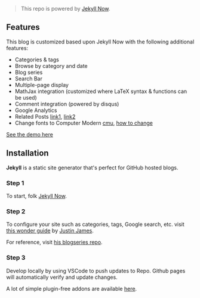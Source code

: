 > This repo is powered by [Jekyll Now](https://github.com/barryclark/jekyll-now).

## Features

This blog is customized based upon Jekyll Now with the following additional features:

- Categories & tags
- Browse by category and date
- Blog series
- Search Bar
- Multiple-page display
- MathJax integration (customized where LaTeX syntax & functions can be used)
- Comment integration (powered by disqus)
- Google Analytics
- Related Posts [link1](https://blog.webjeda.com/jekyll-related-posts/), [link2](https://medium.com/@jsware/jekyll-related-posts-f2bc1f420b5e)
- Change fonts to Computer Modern [cmu](https://stackoverflow.com/questions/6476351/how-to-use-the-computer-modern-font-in-webpages), [how to change](http://sebrink.de/Google-Webfonts-for-my-Jekyll/)

[See the demo here](https://thanhqtran.github.io)

## Installation

**Jekyll** is a static site generator that's perfect for GitHub hosted blogs.

### Step 1

To start, folk [Jekyll Now](https://github.com/barryclark/jekyll-now).

### Step 2

To configure your site such as categories, tags, Google search, etc. 
visit [this wonder guide](https://digitaldrummerj.me/blogging-on-github-part-1-getting-started/?fbclid=IwAR0KH2V54ufXkwIILC0vOsMfnzOA_jr57yJGhIRVTeZot94yW9Uet0rWdhc) by [Justin James](https://digitaldrummerj.me/about/).

For reference, visit [his blogseries repo](https://github.com/digitaldrummerj/jekyllforblogseries).

### Step 3

Develop locally by using VSCode to push updates to Repo. Github pages will automatically verify and update changes. 

A lot of simple plugin-free addons are available [here](https://jekyllcodex.org/without-plugins/).
